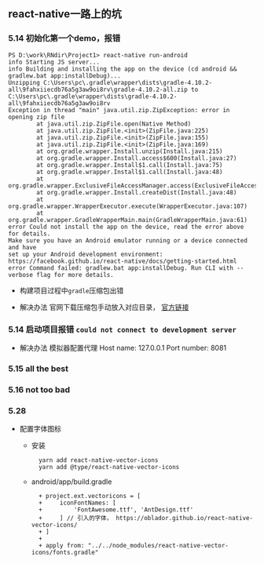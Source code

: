 ## react-native一路上的坑

### 5.14 初始化第一个demo，报错

    PS D:\work\RNdir\Project1> react-native run-android
    info Starting JS server...
    info Building and installing the app on the device (cd android && gradlew.bat app:installDebug)...
    Unzipping C:\Users\pc\.gradle\wrapper\dists\gradle-4.10.2-all\9fahxiiecdb76a5g3aw9oi8rv\gradle-4.10.2-all.zip to C:\Users\pc\.gradle\wrapper\dists\gradle-4.10.2-all\9fahxiiecdb76a5g3aw9oi8rv
    Exception in thread "main" java.util.zip.ZipException: error in opening zip file
            at java.util.zip.ZipFile.open(Native Method)
            at java.util.zip.ZipFile.<init>(ZipFile.java:225)
            at java.util.zip.ZipFile.<init>(ZipFile.java:155)
            at java.util.zip.ZipFile.<init>(ZipFile.java:169)
            at org.gradle.wrapper.Install.unzip(Install.java:215)
            at org.gradle.wrapper.Install.access$600(Install.java:27)
            at org.gradle.wrapper.Install$1.call(Install.java:75)
            at org.gradle.wrapper.Install$1.call(Install.java:48)
            at org.gradle.wrapper.ExclusiveFileAccessManager.access(ExclusiveFileAccessManager.java:69)
            at org.gradle.wrapper.Install.createDist(Install.java:48)
            at org.gradle.wrapper.WrapperExecutor.execute(WrapperExecutor.java:107)
            at org.gradle.wrapper.GradleWrapperMain.main(GradleWrapperMain.java:61)
    error Could not install the app on the device, read the error above for details.
    Make sure you have an Android emulator running or a device connected and have
    set up your Android development environment:
    https://facebook.github.io/react-native/docs/getting-started.html
    error Command failed: gradlew.bat app:installDebug. Run CLI with --verbose flag for more details.

* 构建项目过程中`gradle`压缩包出错

* 解决办法
    官网下载压缩包手动放入对应目录， [官方链接](https://gradle.org/releases/)


### 5.14 启动项目报错 `could not connect to development server`

* 解决办法
    模拟器配置代理 Host name: 127.0.0.1  Port number: 8081

### 5.15 all the best

### 5.16 not too bad

### 5.28

* 配置字体图标

    * 安装

            yarn add react-native-vector-icons
            yarn add @type/react-native-vector-icons

    * android/app/build.gradle


            + project.ext.vectoricons = [
            +     iconFontNames: [ 
            +         'FontAwesome.ttf', 'AntDesign.ttf' 
            +     ] // 引入的字体， https://oblador.github.io/react-native-vector-icons/
            + ]
            + 
            + apply from: "../../node_modules/react-native-vector-icons/fonts.gradle"

